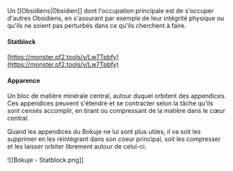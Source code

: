 Un [[Obsidiens|Obsidien]] dont l'occupation principale est de s'occuper d'autres Obsidiens, en s'assurant par exemple de leur intégrité physique ou qu'ils ne soient pas perturbés dans ce qu'ils cherchent à faire.
#### Statblock
[https://monster.pf2.tools/v/Lw7Tpbfy](https://monster.pf2.tools/v/Lw7Tpbfy)
#### Apparence
Un bloc de matière minérale central, autour duquel orbitent des appendices. Ces appendices peuvent s'étendre et se contracter selon la tâche qu'ils sont censés accomplir, en tirant ou compressant de la matière dans le cœur central.

Quand les appendices du Bokuje ne lui sont plus utiles, il va soit les supprimer en les réintégrant dans son coeur principal, soit les compresser et les laisser orbiter librement autour de celui-ci.

![[Bokuje - Statblock.png]]